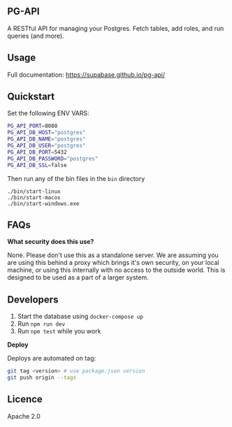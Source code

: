 ## PG-API

A RESTful API for managing your Postgres. Fetch tables, add roles, and run queries (and more).

## Usage

Full documentation: https://supabase.github.io/pg-api/

## Quickstart

Set the following ENV VARS:

```bash
PG_API_PORT=8080
PG_API_DB_HOST="postgres"
PG_API_DB_NAME="postgres"
PG_API_DB_USER="postgres"
PG_API_DB_PORT=5432
PG_API_DB_PASSWORD="postgres"
PG_API_DB_SSL=false
```

Then run any of the bin files in the `bin` directory

```
./bin/start-linux
./bin/start-macos
./bin/start-windows.exe
```

## FAQs

**What security does this use?**

None. Please don't use this as a standalone server. We are assuming you are using this behind a proxy which brings it's own security, on your local machine, or using this internally with no access to the outside world. This is designed to be used as a part of a larger system.  

## Developers

1. Start the database using `docker-compose up`
2. Run `npm run dev`
3. Run `npm test` while you work

**Deploy**

Deploys are automated on tag:

```sh
git tag <version> # use package.json version
git push origin --tags
```

## Licence

Apache 2.0

